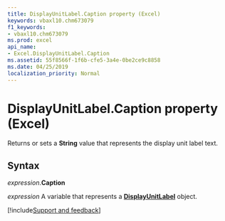 ```yaml
---
title: DisplayUnitLabel.Caption property (Excel)
keywords: vbaxl10.chm673079
f1_keywords:
- vbaxl10.chm673079
ms.prod: excel
api_name:
- Excel.DisplayUnitLabel.Caption
ms.assetid: 55f8566f-1f6b-cfe5-3a4e-0be2ce9c8858
ms.date: 04/25/2019
localization_priority: Normal
---
```



# DisplayUnitLabel.Caption property (Excel)

Returns or sets a **String** value that represents the display unit label text.


## Syntax

_expression_.**Caption**

_expression_ A variable that represents a **[DisplayUnitLabel](excel.displayunitlabel(object).md)** object.




[!include[Support and feedback](~/includes/feedback-boilerplate.md)]